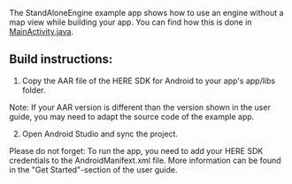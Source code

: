 The StandAloneEngine example app shows how to use an engine without a map view while building your app. You can find how this is done in [MainActivity.java](guides/android/markdown/en-US/examples/StandAloneEngine/app/src/main/java/com/here/sdk/standaloneengine/MainActivity.java).

Build instructions:
-------------------

1) Copy the AAR file of the HERE SDK for Android to your app's app/libs folder.

Note: If your AAR version is different than the version shown in the user guide, you may need to adapt the source code of the example app.

2) Open Android Studio and sync the project.

Please do not forget: To run the app, you need to add your HERE SDK credentials to the AndroidManifext.xml file. More information can be found in the "Get Started"-section of the user guide.
